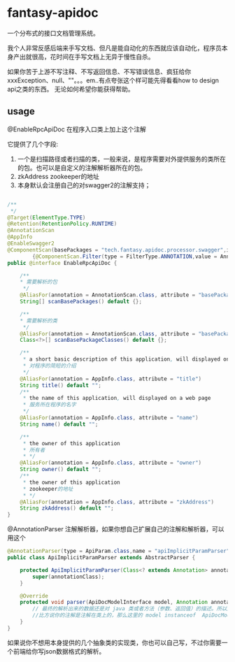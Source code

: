 # fantasy-apidoc

一个分布式的接口文档管理系统。

我个人非常反感后端来手写文档、但凡是能自动化的东西就应该自动化，程序员本身产出就很高，花时间在手写文档上无异于慢性自杀。

如果你苦于上游不写注释、不写返回信息、不写错误信息、疯狂给你xxxException、null、""。。。em..有点夸张这个样可能先得看看how to design api之类的东西。
无论如何希望你能获得帮助。


## usage

@EnableRpcApiDoc 在程序入口类上加上这个注解

它提供了几个字段:

 1. 一个是扫描路径或者扫描的类，一般来说，是程序需要对外提供服务的类所在的包。也可以是自定义的注解解析器所在的包。
 2. zkAddress zookeeper的地址
 3. 本身默认会注册自己的对swagger2的注解支持；

```java

/**
 */
@Target(ElementType.TYPE)
@Retention(RetentionPolicy.RUNTIME)
@AnnotationScan
@AppInfo
@EnableSwagger2
@ComponentScan(basePackages = "tech.fantasy.apidoc.processor.swagger",includeFilters =
        {@ComponentScan.Filter(type = FilterType.ANNOTATION,value = AnnotationParser.class)})
public @interface EnableRpcApiDoc {

    /**
    * 需要解析的包
     */
    @AliasFor(annotation = AnnotationScan.class, attribute = "basePackages")
    String[] scanBasePackages() default {};

    /**
    * 需要解析的类
     */
    @AliasFor(annotation = AnnotationScan.class, attribute = "basePackageClasses")
    Class<?>[] scanBasePackageClasses() default {};

    /**
     * a short basic description of this application, will displayed on a web page
     * 对程序的简短的介绍
     */
    @AliasFor(annotation = AppInfo.class, attribute = "title")
    String title() default "";
    /**
     * the name of this application, will displayed on a web page
     * 服务所在程序的名字
     */
    @AliasFor(annotation = AppInfo.class, attribute = "name")
    String name() default "";

    /**
     * the owner of this application
     * 所有者
     * */
    @AliasFor(annotation = AppInfo.class, attribute = "owner")
    String owner() default "";
    /**
     * the owner of this application
     * zookeeper的地址
     * */
    @AliasFor(annotation = AppInfo.class, attribute = "zkAddress")
    String zkAddress() default "";
}
```

@AnnotationParser 注解解析器，如果你想自己扩展自己的注解和解析器，可以用这个
```java
@AnnotationParser(type = ApiParam.class,name = "apiImplicitParamParser")
public class ApiImplicitParamParser extends AbstractParser {

    protected ApiImplicitParamParser(Class<? extends Annotation> annotationClass) {
        super(annotationClass);
    }

    @Override
    protected void parser(ApiDocModelInterface model, Annotation annotation) {
        // 最终的解析出来的数据还是对 java 类或者方法（参数、返回值）的描述。所以这里是提供了一个的抽象，这个抽象可以是任何值，
        //比方说你的注解是注解在类上的，那么这里的 model instanceof  ApiDocModel 如果是在方法上 model instanceof  ApiDocMethodModel,
    }
}
```

如果说你不想用本身提供的几个抽象类的实现类，你也可以自己写，不过你需要一个前端给你写json数据格式的解析。


